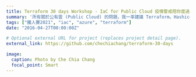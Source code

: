 ```yaml
---
title: Terraform 30 days Workshop - IaC for Public Cloud 疫情警戒陪你度過 30 天 
summary: '所有關於公有雲 (Public Cloud) 的問題，我一率建議 Terraform。Hashicorp Terraform 是開源的宣告式 IaC 管理工具，對公有雲支援度高。本課程如何使用 Terraform 管理公有雲端資源，導入 PR review / git-flow 等軟體開發流程，大幅提升團隊效率，降低人為錯誤。是公有雲管理必學工具。'
tags: ["鐵人賽2021", "iac", "azure", "terraform"]
date: "2016-04-27T00:00:00Z"

# Optional external URL for project (replaces project detail page).
external_link: https://github.com/chechiachang/terraform-30-days

image:
  caption: Photo by Che Chia Chang
  focal_point: Smart
---
```

